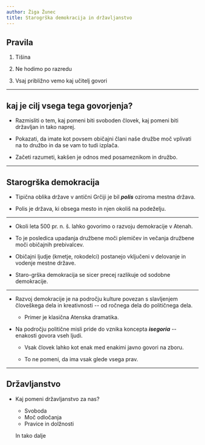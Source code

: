 ```yaml
---
author: Žiga Žunec
title: Starogrška demokracija in državljanstvo
---
```


## Pravila

1. Tišina

2. Ne hodimo po razredu

3. Vsaj približno vemo kaj učitelj govori

---

## kaj je cilj vsega tega govorjenja?

- Razmisliti o tem, kaj pomeni biti svoboden človek, kaj pomeni biti državljan in tako naprej.

- Pokazati, da imate kot povsem običajni člani naše družbe moč vplivati na to družbo in da se vam to tudi izplača. 

- Začeti razumeti, kakšen je odnos med posameznikom in družbo.

---

## Starogrška demokracija

- Tipična oblika države v antični Grčiji je bil ***polis*** oziroma mestna država.

- Polis je država, ki obsega mesto in njen okoliš na podeželju.

---

- Okoli leta 500 pr. n. š. lahko govorimo o razvoju demokracije v Atenah.

- To je posledica upadanja družbene moči plemičev in večanja družbene moči običajnih prebivalcev.

- Običajni ljudje (kmetje, rokodelci) postanejo vključeni v delovanje in vodenje mestne države.

- Staro-grška demokracija se sicer precej razlikuje od sodobne demokracije.

---

- Razvoj demokracije je na področju kulture povezan s slavljenjem človeškega dela in kreativnosti -- od ročnega dela do političnega dela.
  
  - Primer je klasična Atenska dramatika.

- Na področju politične misli pride do vznika koncepta ***isegoria*** -- enakosti govora vseh ljudi.
  
  - Vsak človek lahko kot enak med enakimi javno govori na zboru.
  
  - To ne pomeni, da ima vsak glede vsega prav.

---

## Državljanstvo

- Kaj pomeni državljanstvo za nas?

    - Svoboda
    - Moč odločanja
    - Pravice in dolžnosti

    In tako dalje
